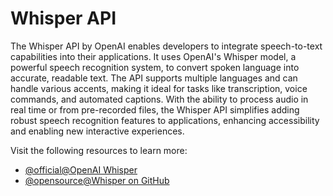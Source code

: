 # Whisper API

The Whisper API by OpenAI enables developers to integrate speech-to-text capabilities into their applications. It uses OpenAI's Whisper model, a powerful speech recognition system, to convert spoken language into accurate, readable text. The API supports multiple languages and can handle various accents, making it ideal for tasks like transcription, voice commands, and automated captions. With the ability to process audio in real time or from pre-recorded files, the Whisper API simplifies adding robust speech recognition features to applications, enhancing accessibility and enabling new interactive experiences.

Visit the following resources to learn more:

- [@official@OpenAI Whisper](https://openai.com/index/whisper/)
- [@opensource@Whisper on GitHub](https://github.com/openai/whisper)